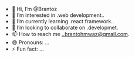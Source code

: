 - 👋 Hi, I’m @Brantoz
- 👀 I’m interested in .web development..
- 🌱 I’m currently learning .react framework..
- 💞️ I’m looking to collaborate on .developmet.
- 📫 How to reach me ..brantohmwaz@gmail.com.
- 😄 Pronouns: ...
- ⚡ Fun fact: ...

<!---
Brantoz/Brantoz is a ✨ special ✨ repository because its `README.md` (this file) appears on your GitHub profile.
You can click the Preview link to take a look at your changes.
--->
